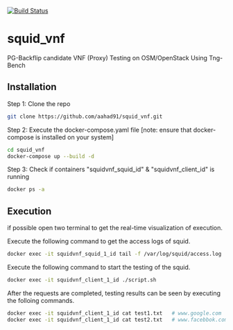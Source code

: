 [![Build Status](https://travis-ci.com/aahad91/squid_vnf.svg?branch=OSM-OpenStack-Benchmarking)](https://travis-ci.com/aahad91/squid_vnf)
# squid_vnf 
PG-Backflip candidate VNF (Proxy)
Testing on OSM/OpenStack Using Tng-Bench
## Installation
Step 1: Clone the repo
```bash
git clone https://github.com/aahad91/squid_vnf.git
```

Step 2: Execute the docker-compose.yaml file [note: ensure that docker-compose is installed on your system]
```bash
cd squid_vnf
docker-compose up --build -d
```

Step 3: Check if containers "squidvnf_squid_id" & "squidvnf_client_id" is running
```bash
docker ps -a
```
## Execution
if possible open two terminal to get the real-time visualization of execution.

Execute the following command to get the access logs of squid.
```bash
docker exec -it squidvnf_squid_1_id tail -f /var/log/squid/access.log  #id can checked from docker ps -a container name
```
Execute the following command to start the testing of the squid.
```bash
docker exec -it squidvnf_client_1_id ./script.sh
```
After the requests are completed, testing results can be seen by executing the folloing commands.
```bash
docker exec -it squidvnf_client_1_id cat test1.txt   # www.google.com
docker exec -it squidvnf_client_1_id cat test2.txt   # www.facebbok.com
